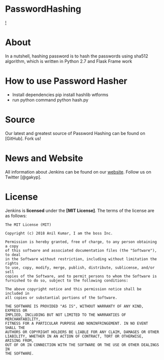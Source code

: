 # PasswordHashing
[!][website]

# About
In a nutshell, hashing password is to hash the passwords using sha512 algorithm, which is written in Python 2.7 and Flask Frame work

# How to use Password Hasher

- Install dependencies
  pip install hashlib wtforms
- run python command
  python hash.py


# Source
Our latest and greatest source of Password Hashing can be found on [GitHub]. Fork us!

# News and Website
All information about Jenkins can be found on our [website]. Follow us on Twitter [@gakyp].

# License
Jenkins is **licensed** under the **[MIT License]**. The terms of the license are as follows:

    The MIT License (MIT)

    Copyright (c) 2018 Anil Kumar, I am the boss Inc.

    Permission is hereby granted, free of charge, to any person obtaining a copy
    of this software and associated documentation files (the "Software"), to deal
    in the Software without restriction, including without limitation the rights
    to use, copy, modify, merge, publish, distribute, sublicense, and/or sell
    copies of the Software, and to permit persons to whom the Software is
    furnished to do so, subject to the following conditions:

    The above copyright notice and this permission notice shall be included in
    all copies or substantial portions of the Software.

    THE SOFTWARE IS PROVIDED "AS IS", WITHOUT WARRANTY OF ANY KIND, EXPRESS OR
    IMPLIED, INCLUDING BUT NOT LIMITED TO THE WARRANTIES OF MERCHANTABILITY,
    FITNESS FOR A PARTICULAR PURPOSE AND NONINFRINGEMENT. IN NO EVENT SHALL THE
    AUTHORS OR COPYRIGHT HOLDERS BE LIABLE FOR ANY CLAIM, DAMAGES OR OTHER
    LIABILITY, WHETHER IN AN ACTION OF CONTRACT, TORT OR OTHERWISE, ARISING FROM,
    OUT OF OR IN CONNECTION WITH THE SOFTWARE OR THE USE OR OTHER DEALINGS IN
    THE SOFTWARE.
[website]: https://Codeanil.github.io/IamAnil/
